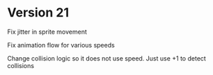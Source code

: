 # Version 21
Fix jitter in sprite movement

Fix animation flow for various speeds

Change collision logic so it does not use speed. Just use +1 to detect collisions